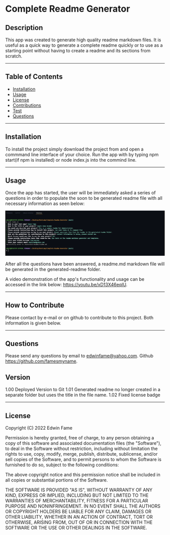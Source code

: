 # Complete Readme Generator
  
  ## Description
  
  This app was created to generate high quality readme markdown files. It is useful as a quick way to generate a complete readme quickly or to use as a starting point without having to create a readme and its sections from scratch.

  ---
  ## Table of Contents 
  
  - [Installation](#installation)
  - [Usage](#usage)
  - [License](#license)
  - [Contributions](#contributions)
  - [Test](#test)
  - [Questions](#questions)

  ---
  ## Installation
  To install the project simply download the project from and open a commmand line interface of your choice. Run the app with by typing npm start(if npm is installed) or node index.js into the commind line.

  ---
  ## Usage
  Once the app has started, the user will be immediately asked a series of questions in order to populate the soon to be generated readme file with all necessary information as seen below:

![Terminal Screenshot](./Images/readme-generator-screenshot-01.png)

  After all the questions have been answered, a readme.md markdown file will be generated in the generated-readme folder.

  A video demonstration of the app's functionality and usage can be accessed in the link below:
  https://youtu.be/xD13X46eqIU.
  

  ---
  ## How to Contribute
  Please contact by e-mail or on github to contribute to this project. Both information is given below.

  ---
  ## Questions 

  Please send any questions by email to edwinfame@yahoo.com.
  Github https://github.com/famesmyname.

  ## Version
  1.00    Deployed Version to Git
  1.01    Generated readme no longer created in a separate folder but uses the title in the file name.
  1.02    Fixed license badge 

  ---
  ## License
  
  Copyright (C) 2022  Edwin Fame

  Permission is hereby granted, free of charge, to any person obtaining a copy
of this software and associated documentation files (the "Software"), to deal
in the Software without restriction, including without limitation the rights
to use, copy, modify, merge, publish, distribute, sublicense, and/or sell
copies of the Software, and to permit persons to whom the Software is
furnished to do so, subject to the following conditions:

The above copyright notice and this permission notice shall be included in all
copies or substantial portions of the Software.

THE SOFTWARE IS PROVIDED "AS IS", WITHOUT WARRANTY OF ANY KIND, EXPRESS OR
IMPLIED, INCLUDING BUT NOT LIMITED TO THE WARRANTIES OF MERCHANTABILITY,
FITNESS FOR A PARTICULAR PURPOSE AND NONINFRINGEMENT. IN NO EVENT SHALL THE
AUTHORS OR COPYRIGHT HOLDERS BE LIABLE FOR ANY CLAIM, DAMAGES OR OTHER
LIABILITY, WHETHER IN AN ACTION OF CONTRACT, TORT OR OTHERWISE, ARISING FROM,
OUT OF OR IN CONNECTION WITH THE SOFTWARE OR THE USE OR OTHER DEALINGS IN THE
SOFTWARE.
  
